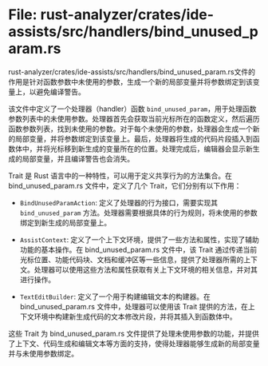 # File: rust-analyzer/crates/ide-assists/src/handlers/bind_unused_param.rs

rust-analyzer/crates/ide-assists/src/handlers/bind_unused_param.rs文件的作用是针对函数参数中未使用的参数，生成一个新的局部变量并将参数绑定到该变量上，以避免编译警告。

该文件中定义了一个处理器（handler）函数 `bind_unused_param`，用于处理函数参数列表中的未使用参数。处理器首先会获取当前光标所在的函数定义，然后遍历函数参数列表，找到未使用的参数。对于每个未使用的参数，处理器会生成一个新的局部变量，并将参数绑定到该变量上。最后，处理器将生成的代码片段插入到函数体中，并将光标移到新生成的变量所在的位置。处理完成后，编辑器会显示新生成的局部变量，并且编译警告也会消失。

Trait 是 Rust 语言中的一种特性，可以用于定义共享行为的方法集合。在 bind_unused_param.rs 文件中，定义了几个 Trait，它们分别有以下作用：

- `BindUnusedParamAction`: 定义了处理器的行为接口，需要实现其 `bind_unused_param` 方法。处理器需要根据具体的行为规则，将未使用的参数绑定到新生成的局部变量上。

- `AssistContext`: 定义了一个上下文环境，提供了一些方法和属性，实现了辅助功能的基本操作。在 bind_unused_param.rs 文件中，该 Trait 通过传递当前光标位置、功能代码块、文档和缓冲区等一些信息，提供了处理器所需的上下文。处理器可以使用这些方法和属性获取有关上下文环境的相关信息，并对其进行操作。

- `TextEditBuilder`: 定义了一个用于构建编辑文本的构建器。在 bind_unused_param.rs 文件中，处理器可以使用该 Trait 提供的方法，在上下文环境中构建新生成代码的文本修改片段，并将其插入到函数体中。

这些 Trait 为 bind_unused_param.rs 文件提供了处理未使用参数的功能，并提供了上下文、代码生成和编辑文本等方面的支持，使得处理器能够生成新的局部变量并与未使用参数绑定。

